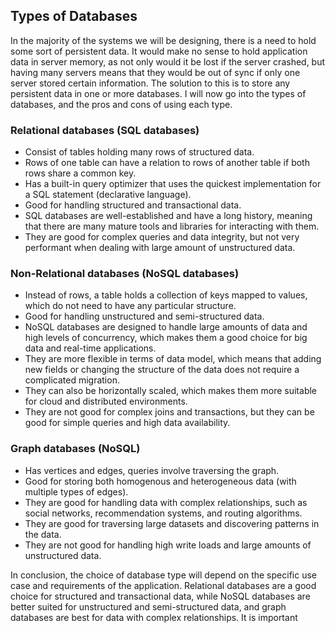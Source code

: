## Types of Databases

In the majority of the systems we will be designing, there is a need to hold some sort of persistent data. It would make no sense to hold application data in server memory, as not only would it be lost if the server crashed, but having many servers means that they would be out of sync if only one server stored certain information. The solution to this is to store any persistent data in one or more databases. I will now go into the types of databases, and the pros and cons of using each type.

### Relational databases (SQL databases)

* Consist of tables holding many rows of structured data.
* Rows of one table can have a relation to rows of another table if both rows share a common key.
* Has a built-in query optimizer that uses the quickest implementation for a SQL statement (declarative language).
* Good for handling structured and transactional data.
* SQL databases are well-established and have a long history, meaning that there are many mature tools and libraries for interacting with them.
* They are good for complex queries and data integrity, but not very performant when dealing with large amount of unstructured data.

### Non-Relational databases (NoSQL databases)

* Instead of rows, a table holds a collection of keys mapped to values, which do not need to have any particular structure.
* Good for handling unstructured and semi-structured data.
* NoSQL databases are designed to handle large amounts of data and high levels of concurrency, which makes them a good choice for big data and real-time applications.
* They are more flexible in terms of data model, which means that adding new fields or changing the structure of the data does not require a complicated migration.
* They can also be horizontally scaled, which makes them more suitable for cloud and distributed environments.
* They are not good for complex joins and transactions, but they can be good for simple queries and high data availability.

### Graph databases (NoSQL)

* Has vertices and edges, queries involve traversing the graph.
* Good for storing both homogenous and heterogeneous data (with multiple types of edges).
* They are good for handling data with complex relationships, such as social networks, recommendation systems, and routing algorithms.
* They are good for traversing large datasets and discovering patterns in the data.
* They are not good for handling high write loads and large amounts of unstructured data.

In conclusion, the choice of database type will depend on the specific use case and requirements of the application. Relational databases are a good choice for structured and transactional data, while NoSQL databases are better suited for unstructured and semi-structured data, and graph databases are best for data with complex relationships. It is important

